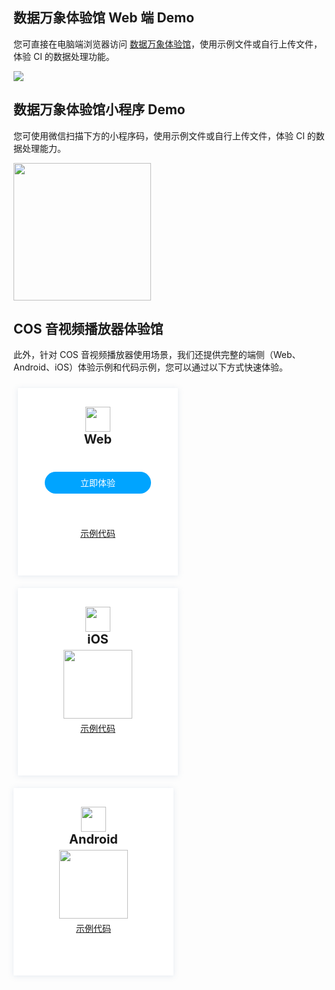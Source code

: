 ## 数据万象体验馆 Web 端 Demo

您可直接在电脑端浏览器访问 [数据万象体验馆](https://cloud.tencent.com/act/pro/ciExhibition)，使用示例文件或自行上传文件，体验 CI 的数据处理功能。

![](https://qcloudimg.tencent-cloud.cn/raw/9502a2e83821253baf2addc91b21a9c0.png)

## 数据万象体验馆小程序 Demo

您可使用微信扫描下方的小程序码，使用示例文件或自行上传文件，体验 CI 的数据处理能力。

<img src="https://main.qcloudimg.com/raw/f19873c244819aba04d64faebf55b7c7.png" width="220px">

## COS 音视频播放器体验馆
此外，针对 COS 音视频播放器使用场景，我们还提供完整的端侧（Web、Android、iOS）体验示例和代码示例，您可以通过以下方式快速体验。

<style>
.markdown-text-box table th,.markdown-text-box table td{
    text-align: center;
}
/*卡片*/
.preview-demo-section .preview-demo-item {
    display: inline-block;
    width: 226px;
    height: 300px;
    background: #fff;
    box-shadow: 0 1px 8px 0 rgb(156 175 204 / 25%);
    border-radius: 1px;
    text-align: center;
    padding: 0 15px;
    margin: 10px 13px 10px 7px;
    vertical-align: top;
}
/*顶部icon距离卡片上方的尺寸*/
.preview-demo-section .preview-demo-item .demo-item-header {
    margin-top: 30px;
}
/*卡片文字描述字体大小，如web：功能演示·示例代码*/
.preview-demo-section .preview-demo-item .demo-item-desc {
    font-size: 12px;
}
/*web底部链接*/
.preview-demo-section .preview-demo-item .demo-item-link-web {
    font-size: 14px;
	 margin-top: 53px;
}
/*iOS/Android底部链接*/
.preview-demo-section .preview-demo-item .demo-item-link {
    font-size: 14px;
	 margin-top: 5px;
}
/*卡片标题*/
.preview-demo-section .preview-demo-item .demo-item-platform {
    font-size: 20px;
    font-weight: bold;
}
/*卡片顶部icon和标题的距离
.preview-demo-section .preview-demo-item .demo-logo-wrapper {
    line-height: 1;
}
/*顶部icon图标大小*/
.preview-demo-section .preview-demo-item .demo-item-header img {
    box-shadow: none;
    width: 40px;
    height: 40px;
}
/*底部二维码的距离上方位置*/
.preview-demo-section .preview-demo-item.style-qrcode .demo-item-download {
    margin-top: 5px;
}
/*web按钮距离上方位置*/
.preview-demo-section .preview-demo-item.style-web .demo-item-download {
    margin-top: 40px;
}
/*底部二维码大小*/
.preview-demo-section .preview-demo-item .demo-item-download img {
    box-shadow: none;
    width: 110px;
    height: 110px;
}
/*web内部按钮*/
.preview-demo-section .preview-demo-item.style-web .demo-item-download .demo-item-download-btn {
    color: #fff;
		border-radius: 20px;
    background-color: #00a4ff;
    height: 35px;
		width: 170px;
    line-height: 35px;
    margin-bottom: 6px;
		margin: auto;
}
/*内部按钮悬停展示手图标*/
.preview-demo-section .preview-demo-item .demo-item-download .demo-item-download-btn:hover {
    cursor: pointer;
}

</style>

<div class="preview-demo-section" id="demo-card">
 <div class="preview-demo-item style-web">
        <div class="demo-item-header">
            <div class="demo-logo-wrapper">
                <img src="https://qcloudimg.tencent-cloud.cn/raw/ff4dc34a1c72fdb26fc41c1268898025.svg" data-nonescope="true">
            </div>
            <div class="demo-item-platform">Web</div>
        </div>
        <div class="demo-item-desc"></div>
        <div class="demo-item-download">
            <div class="demo-item-download-btn" onclick="window.open('https://cloud.tencent.com/act/pro/cos-video');reportEvent({name: 'demo-click-web', ext1: 'api-sample'});">立即体验</div>
        </div>
				<div class="demo-item-link-web">
				<a href="https://github.com/tencentyun/cos-demo/tree/main/cos-video/examples/web">示例代码</a>
        </div>
	 </div>
	 <div class="preview-demo-item style-qrcode">
        <div class="demo-item-header">
            <div class="demo-logo-wrapper">
                <img src="https://qcloudimg.tencent-cloud.cn/raw/36154dc8bb7c93826dbdc6fdcec4e194.svg" data-nonescope="true">
            </div>
            <div class="demo-item-platform">iOS</div>
        </div>
        <div class="demo-item-desc"></div>
        <div class="demo-item-download">
            <img src="https://qcloudimg.tencent-cloud.cn/raw/9800b877b7c6d757b2811725da4520b7.png">
        </div>
								<div class="demo-item-link">
				<a href="https://github.com/tencentyun/cos-demo/tree/main/cos-video/examples/ios">示例代码</a>
        </div>
    </div>
    <div class="preview-demo-item style-qrcode" style="margin-left:0">
        <div class="demo-item-header">
            <div class="demo-logo-wrapper">
                <img src="https://qcloudimg.tencent-cloud.cn/raw/53be7f245c4d11d3aefcb6dc53918757.svg" data-nonescope="true">
            </div>
            <div class="demo-item-platform">Android</div>
        </div>
        <div class="demo-item-desc"></div>
        <div class="demo-item-download">
            <img src="https://qcloudimg.tencent-cloud.cn/raw/342deb84c801806fc7fa9e742a5e6b79.png">
        </div>
					<div class="demo-item-link">
				<a href="https://github.com/tencentyun/cos-demo/tree/main/cos-video/examples/android">示例代码</a>
        </div>
				 </div>		
    </div>
    </div>
</div>
